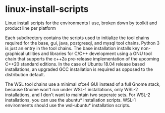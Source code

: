 # linux-install-scripts
Linux install scripts for the environments I use, broken down by toolkit and product line per platform

Each subdirectory contains the scripts used to initialize the tool chains
required for the base, gui, java, postgresql, and mysql tool chains.  Python 3
is just an entry in the tool chains.  The base installation installs key non-graphical
utilities and libraries for C/C++ development using a GNU tool chain that supports
the c++2a pre-release implementation of the upcoming C++20 standard editions.  In the case
of Ubuntu 18.04 release based installations, an upgraded GCC installation is required as
opposed to the distribution default.

The WSL tool chains use a minimal xfce4 GUI instead of a full Gnome stack, because Gnome won't
run under WSL-1 installations, only WSL-2 installations, and I don't want to maintain two
seperate sets.  For WSL-2 installations, you can use the ubuntu* installation scripts. WSL-1
environments should use the wsl-ubuntu* installation scripts.
